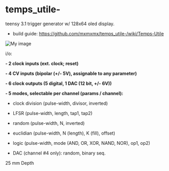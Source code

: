 temps_utile-
============

teensy 3.1 trigger generator w/ 128x64 oled display.

- build guide: https://github.com/mxmxmx/temps_utile-/wiki/Temps-Utile


![My image](https://farm4.staticflickr.com/3948/15552392087_8fb300d861_z.jpg)


i/o:

**- 2 clock inputs (ext. clock; reset)**

**- 4 CV inputs (bipolar (+/- 5V), assignable to any parameter)**

**- 6 clock outputs (5 digital, 1 DAC (12 bit, +/- 6V))**

**- 5 modes, selectable per channel (params / channel):** 

- clock division (pulse-width, divisor, inverted)

- LFSR (pulse-width, length, tap1, tap2)

- random (pulse-width, N, inverted)

- euclidian (pulse-width, N (length), K (fill), offset)

- logic (pulse-width, mode (AND, OR, XOR, NAND, NOR), op1, op2)

- DAC (channel #4 only): random, binary seq.

25 mm Depth


